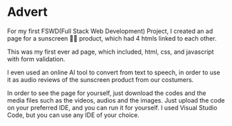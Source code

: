 # Advert
For my first FSWD(Full Stack Web Development) Project, I created an ad page for a sunscreen 🔆🧴 product, which had 4 htmls linked to each other.


This was my first ever ad page, which included, html, css, and javascript with form validation.


I even used an online AI tool to convert from text to speech, in order to use it as audio reviews of the sunscreen product from our costumers.

In order to see the page for yourself, just download the codes and the media files such as the videos, audios and the images. Just upload the code on your preferred IDE, and you can run it for yourself. I used Visual Studio Code, but you can use any IDE of your choice.
